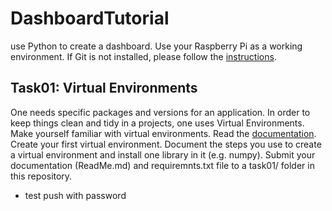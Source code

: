 # DashboardTutorial
use Python to create a dashboard. Use your Raspberry Pi as a working environment. If Git is not installed, please follow the [instructions](https://projects.raspberrypi.org/en/projects/getting-started-with-git/).

## Task01: Virtual Environments
One needs specific packages and versions for an application. In order to keep things clean and tidy in a projects, one uses Virtual Environments. Make yourself familiar with virtual environments. Read the [documentation](https://docs.python.org/3/tutorial/venv.html). Create your first virtual environment. Document the steps you use to create a virtual environment and install one library in it (e.g. numpy). Submit your documentation (ReadMe.md) and requiremnts.txt file to a task01/ folder in this repository.
* test push with password
